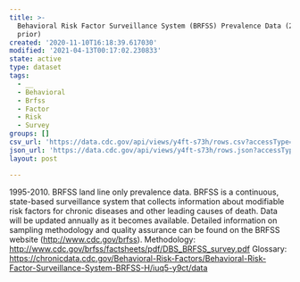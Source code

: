 ```yaml
---
title: >-
  Behavioral Risk Factor Surveillance System (BRFSS) Prevalence Data (2010 and
  prior)
created: '2020-11-10T16:18:39.617030'
modified: '2021-04-13T00:17:02.230833'
state: active
type: dataset
tags:
  - __
  - Behavioral
  - Brfss
  - Factor
  - Risk
  - Survey
groups: []
csv_url: 'https://data.cdc.gov/api/views/y4ft-s73h/rows.csv?accessType=DOWNLOAD'
json_url: 'https://data.cdc.gov/api/views/y4ft-s73h/rows.json?accessType=DOWNLOAD'
layout: post

---
```

1995-2010. BRFSS land line only prevalence data. BRFSS is a continuous, state-based surveillance system that collects information about modifiable risk factors for chronic diseases and other leading causes of death. Data will be updated annually as it becomes available. Detailed information on sampling methodology and quality assurance can be found on the BRFSS website (http://www.cdc.gov/brfss). Methodology: http://www.cdc.gov/brfss/factsheets/pdf/DBS_BRFSS_survey.pdf Glossary: https://chronicdata.cdc.gov/Behavioral-Risk-Factors/Behavioral-Risk-Factor-Surveillance-System-BRFSS-H/iuq5-y9ct/data
